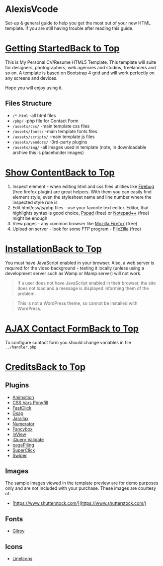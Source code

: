 AlexisVcode
======

Set-up & general guide to help you get the most out of your new HTML
template. If you are still having trouble after reading this guide.


[Getting Started](#GettingStarted)[Back to Top](#html)
======================================================

This is My Personal CV/Resume HTML5 Template. This template will suite for
designers, photographers, web agencies and studios, freelancers and so
on. A template is based on Bootstrap 4 grid and will work perfectly on
any screens and devices.

Hope you will enjoy using it.

Files Structure
---------------

-   `/*.html` -all html files
-   `/php/`  -php file for Contact Form
-   `/assets/css/`  -main template css files
-   `/assets/fonts/` -main template fonts files
-   `/assets/scripts/`  -main template js files
-   `/assets/vendors/` -3rd-party plugins
-   `/assets/img/` -all images used in template (note, in downloadable
    archive this is placeholder images)

[Show Content](#ShowContent)[Back to Top](#html)
================================================

1.  Inspect element - when editing html and css files utilities like
    [Firebug](https://getfirebug.com) (free firefox plugin) are great
    helpers. With them you can easily find element style, even the
    stylesheet name and line number where the inspected style rule is
2.  Edit html/css/js/php files - use your favorite text editor. Editor,
    that highlights syntax is good choice,
    [Pspad](http://www.pspad.com/) (free) or
    [Notepad++](http://notepad-plus-plus.org/) (free) might be enough
3.  View pages - any common browser like [Mozilla
    Firefox](http://www.mozilla.org/en-US/firefox/) (free)
4.  Upload on server - look for some FTP program -
    [FileZilla](https://filezilla-project.org/) (free)

[Installation](#Installation)[Back to Top](#html)
=================================================

You must have JavaScript enabled in your browser. Also, a web server is
required for the video background - testing it locally (unless using a
development server such as Wamp or Mamp server) will not work.

> If a user does not have JavaScript enabled in their browser, the site
> does not load and a message is displayed informing them of the
> problem.

> This is not a WordPress theme, so cannot be installed with WordPress.

[AJAX Contact Form](#AjaxContactForm)[Back to Top](#html)
=========================================================

To configure contact form you should change variables in file
`../handler.php`

[Credits](#Credits)[Back to Top](#html)
=======================================

Plugins
-------

-   [Animsition](https://github.com/blivesta/animsition)
-   [CSS Vars
    Ponyfill](https://jhildenbiddle.github.io/css-vars-ponyfill/)
-   [FastClick](https://github.com/ftlabs/fastclick)
-   [Gsap](https://github.com/greensock/GSAP)
-   [Jarallax](https://github.com/nk-o/jarallax)
-   [Numerator](https://github.com/garethdn/jquery-numerator)
-   [Fancybox](https://github.com/fancyapps/fancybox)
-   [InView](https://github.com/protonet/jquery.inview)
-   [jQuery
    Validate](https://github.com/jquery-validation/jquery-validation)
-   [pagePiling](https://github.com/alvarotrigo/pagePiling.js/)
-   [SuperClick](https://github.com/joeldbirch/superclick)
-   [Swiper](https://github.com/nolimits4web/swiper)

Images
------

The sample images viewed in the template preview are for demo purposes
only and are not included with your purchase. These images are courtesy
of:

-   [https://www.shutterstock.com/](https://www.shutterstock.com/)

Fonts
-----

-   [Gilroy](https://www.tinkov.info/gilroy.html)

Icons
-----

-   [LineIcons](https://lineicons.com/)

